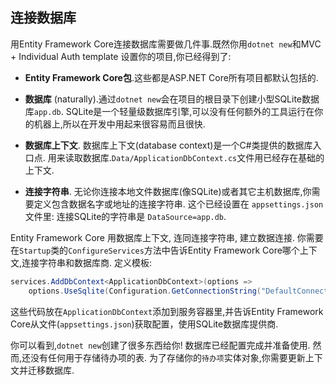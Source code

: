 ## 连接数据库

用Entity Framework Core连接数据库需要做几件事.既然你用`dotnet new`和MVC + Individual Auth template 设置你的项目,你已经得到了:

* **Entity Framework Core包**.这些都是ASP.NET Core所有项目都默认包括的.

* **数据库** (naturally).通过`dotnet new`会在项目的根目录下创建小型SQLite数据库`app.db`. SQLite是一个轻量级数据库引擎,可以没有任何额外的工具运行在你的机器上,所以在开发中用起来很容易而且很快.

* **数据库上下文**. 数据库上下文(database context)是一个C#类提供的数据库入口点. 用来读取数据库.`Data/ApplicationDbContext.cs`文件用已经存在基础的上下文.

* **连接字符串**. 无论你连接本地文件数据库(像SQLite)或者其它主机数据库,你需要定义包含数据名字或地址的连接字符串. 这个已经设置在 `appsettings.json` 文件里: 连接SQLite的字符串是 `DataSource=app.db`.

Entity Framework Core 用数据库上下文, 连同连接字符串, 建立数据连接. 你需要在`Startup`类的`ConfigureServices`方法中告诉Entity Framework Core哪个上下文,连接字符串和数据库商. 定义模板:

```csharp
services.AddDbContext<ApplicationDbContext>(options =>
    options.UseSqlite(Configuration.GetConnectionString("DefaultConnection")));
```

这些代码放在`ApplicationDbContext`添加到服务容器里,并告诉Entity Framework Core从文件(`appsettings.json`)获取配置，使用SQLite数据库提供商.

你可以看到,`dotnet new`创建了很多东西给你! 数据库已经配置完成并准备使用. 然而,还没有任何用于存储待办项的表. 为了存储你的`待办项`实体对象,你需要更新上下文并迁移数据库.

